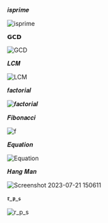 𝒊𝒔𝒑𝒓𝒊𝒎𝒆

![isprime](https://github.com/noriakeivanfard/pythonClass/assets/137643989/ad0edfc2-b81b-4256-8197-dab2334c3821)

𝗚𝗖𝗗

![GCD](https://github.com/noriakeivanfard/pythonClass/assets/137643989/6b683cc5-1128-4c91-9efb-5ea1c417aa68)

𝑳𝑪𝑴

![LCM](https://github.com/noriakeivanfard/pythonClass/assets/137643989/cc9f1a0c-5951-48e8-aca7-f743c321c2df)

𝒇𝒂𝒄𝒕𝒐𝒓𝒊𝒂𝒍

![𝒇𝒂𝒄𝒕𝒐𝒓𝒊𝒂𝒍](https://github.com/noriakeivanfard/pythonClass/assets/137643989/e990cfbd-6838-400a-94be-f3a6dc7c84d3)

𝑭𝒊𝒃𝒐𝒏𝒂𝒄𝒄𝒊

![f](https://github.com/noriakeivanfard/pythonClass/assets/137643989/b96ba101-02f2-40c5-91cf-12df0bd7df19)

𝑬𝒒𝒖𝒂𝒕𝒊𝒐𝒏

![Equation](https://github.com/noriakeivanfard/pythonClass/assets/137643989/2b926e63-56f4-43a1-915f-7d817af869f1)

𝑯𝒂𝒏𝒈 𝑴𝒂𝒏

![Screenshot 2023-07-21 150611](https://github.com/noriakeivanfard/pythonClass/assets/137643989/d5a062e1-787f-4c70-81e2-ad9347dbe00c)

𝖗_𝖕_𝖘

![r_p_s](https://github.com/noriakeivanfard/pythonClass/assets/137643989/8b2deb32-497c-48dc-960b-5edf158e6856)
